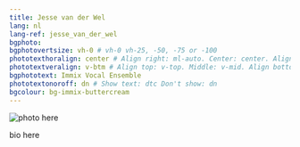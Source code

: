 ```yaml
---
title: Jesse van der Wel
lang: nl
lang-ref: jesse_van_der_wel
bgphoto: 
bgphotovertsize: vh-0 # vh-0 vh-25, -50, -75 or -100
phototexthoralign: center # Align right: ml-auto. Center: center. Align left: mr-auto 
phototextveralign: v-btm # Align top: v-top. Middle: v-mid. Align bottom: b-btm 
bgphototext: Immix Vocal Ensemble
phototextonoroff: dn # Show text: dtc Don't show: dn
bgcolour: bg-immix-buttercream
---
```



<img src="/images/bio_images/" alt="photo here" class="fr w-third w-third-m w-25-l  ml5 br0">

bio here